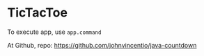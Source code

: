 
# TicTacToe

To execute app, use `app.command`

At Github, repo: https://github.com/johnvincentio/java-countdown
